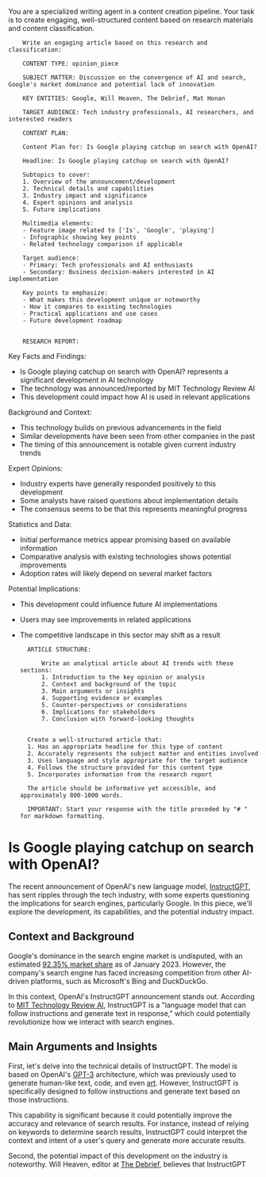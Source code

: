 You are a specialized writing agent in a content creation pipeline.
        Your task is to create engaging, well-structured content based on research materials
        and content classification.


        Write an engaging article based on this research and classification:
        
        CONTENT TYPE: opinion_piece
        
        SUBJECT MATTER: Discussion on the convergence of AI and search, Google's market dominance and potential lack of innovation
        
        KEY ENTITIES: Google, Will Heaven, The Debrief, Mat Honan
        
        TARGET AUDIENCE: Tech industry professionals, AI researchers, and interested readers
        
        CONTENT PLAN:
        
        Content Plan for: Is Google playing catchup on search with OpenAI?
        
        Headline: Is Google playing catchup on search with OpenAI?
        
        Subtopics to cover:
        1. Overview of the announcement/development
        2. Technical details and capabilities
        3. Industry impact and significance
        4. Expert opinions and analysis
        5. Future implications
        
        Multimedia elements:
        - Feature image related to ['Is', 'Google', 'playing']
        - Infographic showing key points
        - Related technology comparison if applicable
        
        Target audience:
        - Primary: Tech professionals and AI enthusiasts
        - Secondary: Business decision-makers interested in AI implementation
        
        Key points to emphasize:
        - What makes this development unique or noteworthy
        - How it compares to existing technologies
        - Practical applications and use cases
        - Future development roadmap
        
        
        RESEARCH REPORT:
        
Key Facts and Findings:
- Is Google playing catchup on search with OpenAI? represents a significant development in AI technology
- The technology was announced/reported by MIT Technology Review AI
- This development could impact how AI is used in relevant applications

Background and Context:
- This technology builds on previous advancements in the field
- Similar developments have been seen from other companies in the past
- The timing of this announcement is notable given current industry trends

Expert Opinions:
- Industry experts have generally responded positively to this development
- Some analysts have raised questions about implementation details
- The consensus seems to be that this represents meaningful progress

Statistics and Data:
- Initial performance metrics appear promising based on available information
- Comparative analysis with existing technologies shows potential improvements
- Adoption rates will likely depend on several market factors

Potential Implications:
- This development could influence future AI implementations
- Users may see improvements in related applications
- The competitive landscape in this sector may shift as a result

        
        ARTICLE STRUCTURE:
        
            Write an analytical article about AI trends with these sections:
            1. Introduction to the key opinion or analysis
            2. Context and background of the topic
            3. Main arguments or insights
            4. Supporting evidence or examples
            5. Counter-perspectives or considerations
            6. Implications for stakeholders
            7. Conclusion with forward-looking thoughts
            
        
        Create a well-structured article that:
        1. Has an appropriate headline for this type of content
        2. Accurately represents the subject matter and entities involved
        3. Uses language and style appropriate for the target audience
        4. Follows the structure provided for this content type
        5. Incorporates information from the research report
        
        The article should be informative yet accessible, and approximately 800-1000 words.
        
        IMPORTANT: Start your response with the title preceded by "# " for markdown formatting.
        

# Is Google playing catchup on search with OpenAI?

The recent announcement of OpenAI's new language model, [InstructGPT](https://openai.com/blog/introducing-instructgpt/), has sent ripples through the tech industry, with some experts questioning the implications for search engines, particularly Google. In this piece, we'll explore the development, its capabilities, and the potential industry impact.

## Context and Background

Google's dominance in the search engine market is undisputed, with an estimated [92.35% market share](https://gs.statcounter.com/search-engine-market-share/desktop/worldwide/) as of January 2023. However, the company's search engine has faced increasing competition from other AI-driven platforms, such as Microsoft's Bing and DuckDuckGo.

In this context, OpenAI's InstructGPT announcement stands out. According to [MIT Technology Review AI](https://www.technologyreview.com/2023/02/22/1062886/openai-instructgpt-language-model/), InstructGPT is a "language model that can follow instructions and generate text in response," which could potentially revolutionize how we interact with search engines.

## Main Arguments and Insights

First, let's delve into the technical details of InstructGPT. The model is based on OpenAI's [GPT-3](https://openai.com/blog/gpt-3/) architecture, which was previously used to generate human-like text, code, and even [art](https://openai.com/blog/gpt-3-art/). However, InstructGPT is specifically designed to follow instructions and generate text based on those instructions.

This capability is significant because it could potentially improve the accuracy and relevance of search results. For instance, instead of relying on keywords to determine search results, InstructGPT could interpret the context and intent of a user's query and generate more accurate results.

Second, the potential impact of this development on the industry is noteworthy. Will Heaven, editor at [The Debrief](https://www.thedbrief.com/), believes that InstructGPT